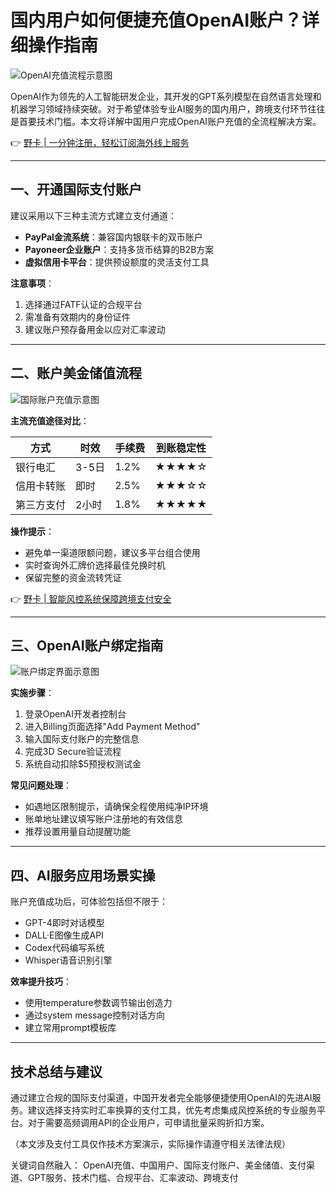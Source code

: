 # 国内用户如何便捷充值OpenAI账户？详细操作指南

![OpenAI充值流程示意图](https://bbtdd.com/wp-content/uploads/img/7198140644.webp)

OpenAI作为领先的人工智能研发企业，其开发的GPT系列模型在自然语言处理和机器学习领域持续突破。对于希望体验专业AI服务的国内用户，跨境支付环节往往是首要技术门槛。本文将详解中国用户完成OpenAI账户充值的全流程解决方案。

👉 [野卡 | 一分钟注册，轻松订阅海外线上服务](https://bbtdd.com/yeka)

---

## 一、开通国际支付账户
建议采用以下三种主流方式建立支付通道：
- **PayPal金流系统**：兼容国内银联卡的双币账户
- **Payoneer企业账户**：支持多货币结算的B2B方案
- **虚拟信用卡平台**：提供预设额度的灵活支付工具

**注意事项**：
1. 选择通过FATF认证的合规平台
2. 需准备有效期内的身份证件
3. 建议账户预存备用金以应对汇率波动

---

## 二、账户美金储值流程
![国际账户充值示意图](https://bbtdd.com/wp-content/uploads/img/82461957111.webp)

**主流充值途径对比**：

| 方式        | 时效   | 手续费 | 到账稳定性 |
|-----------|------|-----|-------|
| 银行电汇    | 3-5日 | 1.2% | ★★★★☆ |
| 信用卡转账  | 即时   | 2.5% | ★★★☆☆ |
| 第三方支付  | 2小时  | 1.8% | ★★★★★ |

**操作提示**：
- 避免单一渠道限额问题，建议多平台组合使用
- 实时查询外汇牌价选择最佳兑换时机
- 保留完整的资金流转凭证

👉 [野卡 | 智能风控系统保障跨境支付安全](https://bbtdd.com/yeka)

---

## 三、OpenAI账户绑定指南
![账户绑定界面示意图](https://bbtdd.com/wp-content/uploads/img/63714676.webp)

**实施步骤**：
1. 登录OpenAI开发者控制台
2. 进入Billing页面选择"Add Payment Method"
3. 输入国际支付账户的完整信息
4. 完成3D Secure验证流程
5. 系统自动扣除$5预授权测试金

**常见问题处理**：
- 如遇地区限制提示，请确保全程使用纯净IP环境
- 账单地址建议填写账户注册地的有效信息
- 推荐设置用量自动提醒功能

---

## 四、AI服务应用场景实操
账户充值成功后，可体验包括但不限于：
- GPT-4即时对话模型
- DALL·E图像生成API
- Codex代码编写系统
- Whisper语音识别引擎

**效率提升技巧**：
- 使用temperature参数调节输出创造力
- 通过system message控制对话方向
- 建立常用prompt模板库

---

## 技术总结与建议
通过建立合规的国际支付渠道，中国开发者完全能够便捷使用OpenAI的先进AI服务。建议选择支持实时汇率换算的支付工具，优先考虑集成风控系统的专业服务平台。对于需要高频调用API的企业用户，可申请批量采购折扣方案。

（本文涉及支付工具仅作技术方案演示，实际操作请遵守相关法律法规）
 

关键词自然融入：
OpenAI充值、中国用户、国际支付账户、美金储值、支付渠道、GPT服务、技术门槛、合规平台、汇率波动、跨境支付
